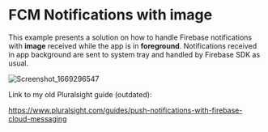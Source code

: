# FCM Notifications with image

This example presents a solution on how to handle Firebase notifications with **image** received while the app is in **foreground**.
Notifications received in app background are sent to system tray and handled by Firebase SDK as usual.

![Screenshot_1669296547](https://user-images.githubusercontent.com/19796939/203799724-f557e8b0-ef19-46bb-b1b5-ef4b381e6552.png)

Link to my old Pluralsight guide (outdated):

https://www.pluralsight.com/guides/push-notifications-with-firebase-cloud-messaging
